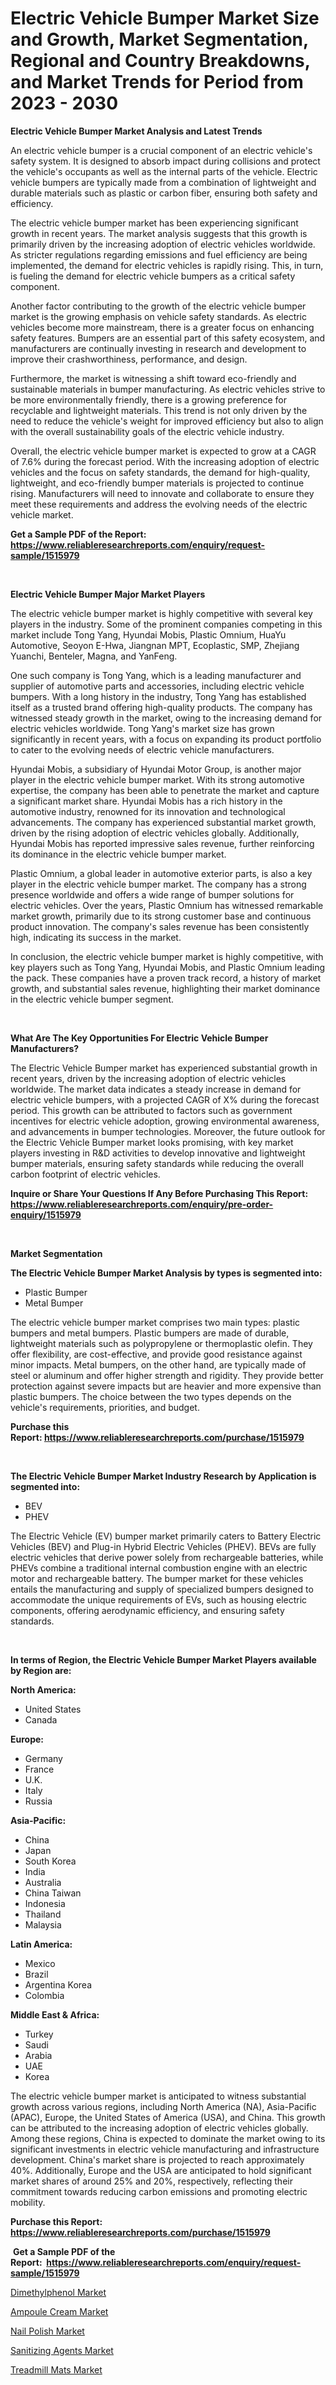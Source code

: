 <p><h1>Electric Vehicle Bumper Market Size and Growth, Market Segmentation, Regional and Country Breakdowns, and Market Trends for Period from 2023 -  2030</h1></p><p><strong>Electric Vehicle Bumper Market Analysis and Latest Trends</strong></p>
<p><p>An electric vehicle bumper is a crucial component of an electric vehicle's safety system. It is designed to absorb impact during collisions and protect the vehicle's occupants as well as the internal parts of the vehicle. Electric vehicle bumpers are typically made from a combination of lightweight and durable materials such as plastic or carbon fiber, ensuring both safety and efficiency.</p><p>The electric vehicle bumper market has been experiencing significant growth in recent years. The market analysis suggests that this growth is primarily driven by the increasing adoption of electric vehicles worldwide. As stricter regulations regarding emissions and fuel efficiency are being implemented, the demand for electric vehicles is rapidly rising. This, in turn, is fueling the demand for electric vehicle bumpers as a critical safety component.</p><p>Another factor contributing to the growth of the electric vehicle bumper market is the growing emphasis on vehicle safety standards. As electric vehicles become more mainstream, there is a greater focus on enhancing safety features. Bumpers are an essential part of this safety ecosystem, and manufacturers are continually investing in research and development to improve their crashworthiness, performance, and design.</p><p>Furthermore, the market is witnessing a shift toward eco-friendly and sustainable materials in bumper manufacturing. As electric vehicles strive to be more environmentally friendly, there is a growing preference for recyclable and lightweight materials. This trend is not only driven by the need to reduce the vehicle's weight for improved efficiency but also to align with the overall sustainability goals of the electric vehicle industry.</p><p>Overall, the electric vehicle bumper market is expected to grow at a CAGR of 7.6% during the forecast period. With the increasing adoption of electric vehicles and the focus on safety standards, the demand for high-quality, lightweight, and eco-friendly bumper materials is projected to continue rising. Manufacturers will need to innovate and collaborate to ensure they meet these requirements and address the evolving needs of the electric vehicle market.</p></p>
<p><strong>Get a Sample PDF of the Report:&nbsp; <a href="https://www.reliableresearchreports.com/enquiry/request-sample/1515979">https://www.reliableresearchreports.com/enquiry/request-sample/1515979</a></strong></p>
<p>&nbsp;</p>
<p><strong>Electric Vehicle Bumper Major Market Players</strong></p>
<p><p>The electric vehicle bumper market is highly competitive with several key players in the industry. Some of the prominent companies competing in this market include Tong Yang, Hyundai Mobis, Plastic Omnium, HuaYu Automotive, Seoyon E-Hwa, Jiangnan MPT, Ecoplastic, SMP, Zhejiang Yuanchi, Benteler, Magna, and YanFeng.</p><p>One such company is Tong Yang, which is a leading manufacturer and supplier of automotive parts and accessories, including electric vehicle bumpers. With a long history in the industry, Tong Yang has established itself as a trusted brand offering high-quality products. The company has witnessed steady growth in the market, owing to the increasing demand for electric vehicles worldwide. Tong Yang's market size has grown significantly in recent years, with a focus on expanding its product portfolio to cater to the evolving needs of electric vehicle manufacturers.</p><p>Hyundai Mobis, a subsidiary of Hyundai Motor Group, is another major player in the electric vehicle bumper market. With its strong automotive expertise, the company has been able to penetrate the market and capture a significant market share. Hyundai Mobis has a rich history in the automotive industry, renowned for its innovation and technological advancements. The company has experienced substantial market growth, driven by the rising adoption of electric vehicles globally. Additionally, Hyundai Mobis has reported impressive sales revenue, further reinforcing its dominance in the electric vehicle bumper market.</p><p>Plastic Omnium, a global leader in automotive exterior parts, is also a key player in the electric vehicle bumper market. The company has a strong presence worldwide and offers a wide range of bumper solutions for electric vehicles. Over the years, Plastic Omnium has witnessed remarkable market growth, primarily due to its strong customer base and continuous product innovation. The company's sales revenue has been consistently high, indicating its success in the market.</p><p>In conclusion, the electric vehicle bumper market is highly competitive, with key players such as Tong Yang, Hyundai Mobis, and Plastic Omnium leading the pack. These companies have a proven track record, a history of market growth, and substantial sales revenue, highlighting their market dominance in the electric vehicle bumper segment.</p></p>
<p>&nbsp;</p>
<p><strong>What Are The Key Opportunities For Electric Vehicle Bumper Manufacturers?</strong></p>
<p><p>The Electric Vehicle Bumper market has experienced substantial growth in recent years, driven by the increasing adoption of electric vehicles worldwide. The market data indicates a steady increase in demand for electric vehicle bumpers, with a projected CAGR of X% during the forecast period. This growth can be attributed to factors such as government incentives for electric vehicle adoption, growing environmental awareness, and advancements in bumper technologies. Moreover, the future outlook for the Electric Vehicle Bumper market looks promising, with key market players investing in R&D activities to develop innovative and lightweight bumper materials, ensuring safety standards while reducing the overall carbon footprint of electric vehicles.</p></p>
<p><strong>Inquire or Share Your Questions If Any Before Purchasing This Report: <a href="https://www.reliableresearchreports.com/enquiry/pre-order-enquiry/1515979">https://www.reliableresearchreports.com/enquiry/pre-order-enquiry/1515979</a></strong></p>
<p>&nbsp;</p>
<p><strong>Market Segmentation</strong></p>
<p><strong>The Electric Vehicle Bumper Market Analysis by types is segmented into:</strong></p>
<p><ul><li>Plastic Bumper</li><li>Metal Bumper</li></ul></p>
<p><p>The electric vehicle bumper market comprises two main types: plastic bumpers and metal bumpers. Plastic bumpers are made of durable, lightweight materials such as polypropylene or thermoplastic olefin. They offer flexibility, are cost-effective, and provide good resistance against minor impacts. Metal bumpers, on the other hand, are typically made of steel or aluminum and offer higher strength and rigidity. They provide better protection against severe impacts but are heavier and more expensive than plastic bumpers. The choice between the two types depends on the vehicle's requirements, priorities, and budget.</p></p>
<p><strong>Purchase this Report:&nbsp;<a href="https://www.reliableresearchreports.com/purchase/1515979">https://www.reliableresearchreports.com/purchase/1515979</a></strong></p>
<p>&nbsp;</p>
<p><strong>The Electric Vehicle Bumper Market Industry Research by Application is segmented into:</strong></p>
<p><ul><li>BEV</li><li>PHEV</li></ul></p>
<p><p>The Electric Vehicle (EV) bumper market primarily caters to Battery Electric Vehicles (BEV) and Plug-in Hybrid Electric Vehicles (PHEV). BEVs are fully electric vehicles that derive power solely from rechargeable batteries, while PHEVs combine a traditional internal combustion engine with an electric motor and rechargeable battery. The bumper market for these vehicles entails the manufacturing and supply of specialized bumpers designed to accommodate the unique requirements of EVs, such as housing electric components, offering aerodynamic efficiency, and ensuring safety standards.</p></p>
<p>&nbsp;</p>
<p><strong>In terms of Region, the Electric Vehicle Bumper Market Players available by Region are:</strong></p>
<p>
    <p> <strong> North America: </strong>
        <ul>
            <li>United States</li>
            <li>Canada</li>
        </ul>
        </p> 
    <p> <strong> Europe: </strong>
        <ul>
            <li>Germany</li>
            <li>France</li>
            <li>U.K.</li>
            <li>Italy</li>
            <li>Russia</li>
        </ul>
        </p> 
    <p> <strong> Asia-Pacific: </strong>
        <ul>
            <li>China</li>
            <li>Japan</li>
            <li>South Korea</li>
            <li>India</li>
            <li>Australia</li>
            <li>China Taiwan</li>
            <li>Indonesia</li>
            <li>Thailand</li>
            <li>Malaysia</li>
        </ul>
        </p> 
    <p> <strong> Latin America: </strong>
        <ul>
            <li>Mexico</li>
            <li>Brazil</li>
            <li>Argentina Korea</li>
            <li>Colombia</li>
        </ul>
        </p> 
    <p> <strong> Middle East & Africa: </strong>
        <ul>
            <li>Turkey</li>
            <li>Saudi</li>
            <li>Arabia</li>
            <li>UAE</li>
            <li>Korea</li>
        </ul>
    </p>
    </p>
<p><p>The electric vehicle bumper market is anticipated to witness substantial growth across various regions, including North America (NA), Asia-Pacific (APAC), Europe, the United States of America (USA), and China. This growth can be attributed to the increasing adoption of electric vehicles globally. Among these regions, China is expected to dominate the market owing to its significant investments in electric vehicle manufacturing and infrastructure development. China's market share is projected to reach approximately 40%. Additionally, Europe and the USA are anticipated to hold significant market shares of around 25% and 20%, respectively, reflecting their commitment towards reducing carbon emissions and promoting electric mobility.</p></p>
<p><strong>Purchase this Report: <a href="https://www.reliableresearchreports.com/purchase/1515979">https://www.reliableresearchreports.com/purchase/1515979</a></strong></p>
<p>&nbsp;<strong>Get a Sample PDF of the Report:&nbsp;&nbsp;<a href="https://www.reliableresearchreports.com/enquiry/request-sample/1515979">https://www.reliableresearchreports.com/enquiry/request-sample/1515979</a></strong></p>
<p><strong></strong></p>
<p><p><a href="https://medium.com/@cite.teach.super/dimethylphenol-market-insights-into-market-cagr-market-trends-and-growth-strategies-9cd31e5a1449">Dimethylphenol Market</a></p><p><a href="https://www.linkedin.com/pulse/decoding-ampoule-cream-market-deep-dive-latest-trends-6goif/">Ampoule Cream Market</a></p><p><a href="https://www.linkedin.com/pulse/nail-polish-market-research-report-provides-thorough-industry-jwv3c/">Nail Polish Market</a></p><p><a href="https://medium.com/@bulk.cream.roll/sanitizing-agents-market-size-reveals-the-best-marketing-channels-in-global-industry-029616824499">Sanitizing Agents Market</a></p><p><a href="https://www.linkedin.com/pulse/treadmill-mats-market-size-share-amp-trends-analysis-report-hys3f/">Treadmill Mats Market</a></p></p>